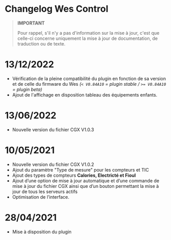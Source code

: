 # Changelog Wes Control

>**IMPORTANT**
>
>Pour rappel, s'il n'y a pas d'information sur la mise à jour, c'est que celle-ci concerne uniquement la mise à jour de documentation, de traduction ou de texte.

# 13/12/2022

- Vérification de la pleine compatibilité du plugin en fonction de sa version et de celle du firmware du Wes *(``< V0.84A10`` = plugin stable / ``>= V0.84A10`` = plugin beta)*
- Ajout de l'affichage en disposition tableau des équipements enfants.

# 13/06/2022

- Nouvelle version du fichier CGX V1.0.3

# 10/05/2021

- Nouvelle version du fichier CGX V1.0.2
- Ajout du paramètre "Type de mesure" pour les compteurs et TIC
- Ajout des types de compteurs **Calories, Electricté et Fioul**
- Ajout d’une option de mise à jour automatique et d’une commande de mise à jour du fichier CGX ainsi que d’un bouton permettant la mise à jour de tous les serveurs actifs
- Optimisation de l’interface.

# 28/04/2021

- Mise à disposition du plugin
